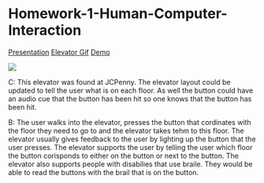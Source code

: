 # Homework-1-Human-Computer-Interaction
[Presentation](https://github.com/terran-king/Homework-1-Human-Computer-Interaction/blob/master/README.md)
[Elevator Gif](https://github.com/terran-king/Homework-1-Human-Computer-Interaction/blob/master/TerranHomeworkgif.gif)
[Demo](https://github.com/terran-king/Homework-1-Human-Computer-Interaction/blob/master/terranKingHomework1.pde)

![](TerranHomeworkgif.gif)

C:
This elevator was found at JCPenny. The elevator layout could be updated to tell the user what is on each floor. As well the button could have an audio cue that the button has been hit so one knows that the button has been hit.

B:
The user walks into the elevator, presses the button that cordinates with the floor they need to go to and the elevator takes tehm to this floor. The elevator usually gives feedback to the user by lighting up the button that the user presses. The elevator supports the user by telling the user which floor the button corisponds to either on the button or next to the button. The elevator also supports people with disabilies that use braile. They would be able to read the buttons with the brail that is on the button.

